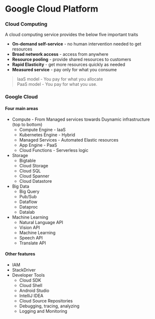 # Google Cloud Platform

### Cloud Computing

A cloud computing service provides the below five important traits

* **On-demand self-service** - no human intervention needed to get resources
* **Broad network access** - access from anywhere
* **Resource pooling** - provide shared resources to customers
* **Rapid Elasticity** - get more resources quickly as needed
* **Measured service** - pay only for what you consume

> IaaS model - You pay for what you allocate  
> PaaS model - You pay for what you use.

### Google Cloud

#### Four main areas

* Compute - From Managed services towards Duynamic infrastructure \(top to bottom\)
  * Compute Engine - IaaS
  * Kubernetes Engine - Hybrid
  * Managed Services - Automated Elastic resources
  * App Engine - PaaS
  * Cloud Functions - Serverless logic
* Storage
  * Bigtable
  * Cloud Storage
  * Cloud SQL
  * Cloud Spanner
  * Cloud Datastore
* Big Data
  * Big Query
  * Pub/Sub
  * Dataflow
  * Dataproc
  * Datalab
* Machine Learning
  * Natural Language API
  * Vision API
  * Machine Learning
  * Speech API
  * Translate API

#### Other features

* IAM
* StackDriver
* Developer Tools
  * Cloud SDK
  * Cloud Shell
  * Android Studio
  * IntelliJ IDEA
  * Cloud Source Repositories
  * Debugging, tracing, analyzing
  * Logging and Monitoring



